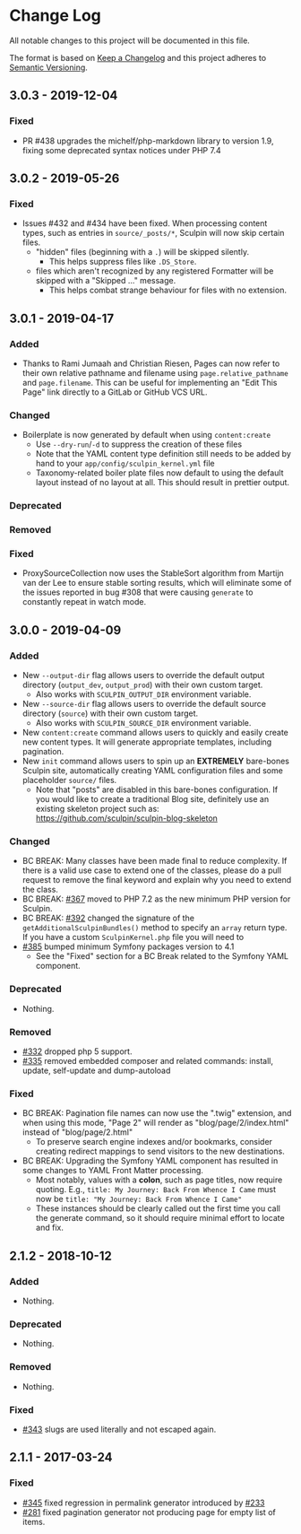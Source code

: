 # Change Log

All notable changes to this project will be documented in this file.

The format is based on [Keep a Changelog](http://keepachangelog.com/)
and this project adheres to [Semantic Versioning](http://semver.org/).

## 3.0.3 - 2019-12-04

### Fixed

* PR #438 upgrades the michelf/php-markdown library to version 1.9,
  fixing some deprecated syntax notices under PHP 7.4

## 3.0.2 - 2019-05-26

### Fixed

* Issues #432 and #434 have been fixed. When processing content types,
  such as entries in `source/_posts/*`, Sculpin will now skip certain
  files.
  * "hidden" files (beginning with a `.`) will be skipped silently.
    * This helps suppress files like `.DS_Store`.
  * files which aren't recognized by any registered Formatter will be
    skipped with a "Skipped ..." message.
    * This helps combat strange behaviour for files with no extension.

## 3.0.1 - 2019-04-17

### Added

* Thanks to Rami Jumaah and Christian Riesen, Pages can now refer to
  their own relative pathname and filename using `page.relative_pathname`
  and `page.filename`. This can be useful for implementing an "Edit This
  Page" link directly to a GitLab or GitHub VCS URL.

### Changed

* Boilerplate is now generated by default when using `content:create`
  * Use `--dry-run`/`-d` to suppress the creation of these files
  * Note that the YAML content type definition still needs to be added
    by hand to your `app/config/sculpin_kernel.yml` file
  * Taxonomy-related boiler plate files now default to using the default
    layout instead of no layout at all. This should result in prettier
    output.

### Deprecated
### Removed
### Fixed

* ProxySourceCollection now uses the StableSort algorithm from Martijn
  van der Lee to ensure stable sorting results, which will eliminate
  some of the issues reported in bug #308 that were causing `generate`
  to constantly repeat in watch mode.

## 3.0.0 - 2019-04-09

### Added

- New `--output-dir` flag allows users to override the default output
  directory (`output_dev`, `output_prod`) with their own custom target.
  - Also works with `SCULPIN_OUTPUT_DIR` environment variable.
- New `--source-dir` flag allows users to override the default source
  directory (`source`) with their own custom target.
  - Also works with `SCULPIN_SOURCE_DIR` environment variable.
- New `content:create` command allows users to quickly and easily create
  new content types. It will generate appropriate templates, including
  pagination.
- New `init` command allows users to spin up an **EXTREMELY** bare-bones
  Sculpin site, automatically creating YAML configuration files and some
  placeholder `source/` files.
  - Note that "posts" are disabled in this bare-bones configuration. If
    you would like to create a traditional Blog site, definitely use an
    existing skeleton project such as:
    https://github.com/sculpin/sculpin-blog-skeleton

### Changed

- BC BREAK: Many classes have been made final to reduce complexity. If there
  is a valid use case to extend one of the classes, please do a pull request
  to remove the final keyword and explain why you need to extend the class.
- BC BREAK: [#367](https://github.com/sculpin/sculpin/pull/367) moved to
  PHP 7.2 as the new minimum PHP version for Sculpin.
- BC BREAK: [#392](https://github.com/sculpin/sculpin/pull/392) changed
  the signature of the `getAdditionalSculpinBundles()` method to specify
  an `array` return type. If you have a custom `SculpinKernel.php` file
  you will need to
- [#385](https://github.com/sculpin/sculpin/pull/385) bumped minimum
  Symfony packages version to 4.1
  - See the "Fixed" section for a BC Break related to the Symfony YAML
    component.

### Deprecated

- Nothing.

### Removed

- [#332](https://github.com/sculpin/sculpin/pull/332) dropped php 5 support.
- [#335](https://github.com/sculpin/sculpin/pull/335) removed embedded composer
  and related commands: install, update, self-update and dump-autoload

### Fixed

- BC BREAK: Pagination file names can now use the ".twig" extension, and
  when using this mode, "Page 2" will render as "blog/page/2/index.html"
  instead of "blog/page/2.html"
  - To preserve search engine indexes and/or bookmarks, consider
    creating redirect mappings to send visitors to the new destinations.
- BC BREAK: Upgrading the Symfony YAML component has resulted in some
  changes to YAML Front Matter processing.
  - Most notably, values with a **colon**, such as page titles, now
    require quoting. E.g., `title: My Journey: Back From Whence I Came`
    must now be `title: "My Journey: Back From Whence I Came"`
  - These instances should be clearly called out the first time you
    call the generate command, so it should require minimal effort to
    locate and fix.

## 2.1.2 - 2018-10-12

### Added

- Nothing.

### Deprecated

- Nothing.

### Removed

- Nothing.

### Fixed

- [#343](https://github.com/sculpin/sculpin/pull/343) slugs are used literally
  and not escaped again.

## 2.1.1 - 2017-03-24

### Fixed

- [#345](https://github.com/sculpin/sculpin/pull/345) fixed regression in permalink
 generator introduced by [#233](https://github.com/sculpin/sculpin/pull/233)
- [#281](https://github.com/sculpin/sculpin/pull/281) fixed pagination generator
  not producing page for empty list of items.
